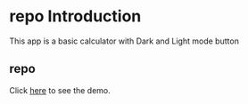 # repo Introduction

This app is a basic calculator with Dark and Light mode button

## repo

Click  [here](https://amirgorgan.github.io/test2/) to see the demo.